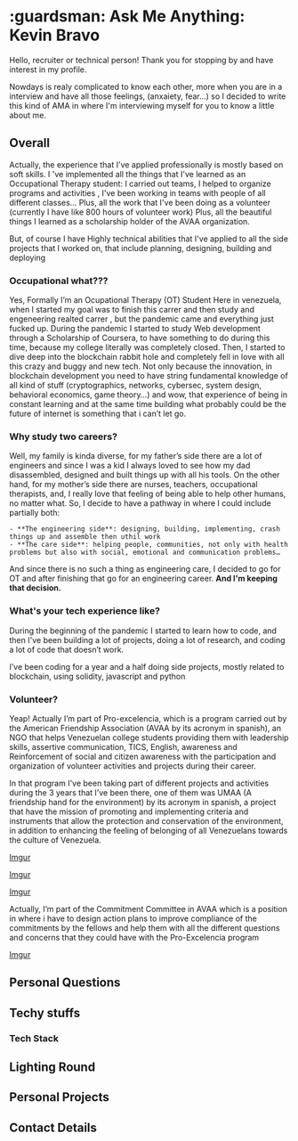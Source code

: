 <h1 align="left" id="mustafinho-title">:guardsman: Ask Me Anything: Kevin Bravo</h1>

Hello, recruiter or technical person! Thank you for stopping by and have interest in my profile.

Nowdays is realy complicated to know each other, more when you are in a interview and have all those feelings, (anxaiety, fear...) so I decided to write this kind of AMA in where I'm interviewing myself for you to know a little about me.

## Overall

Actually, the experience that I've applied professionally is mostly based on soft skills. I 've implemented all the things that I've learned as an Occupational Therapy student: I carried out teams, I helped to organize programs and activities , I've been working in teams with people of all different classes… Plus, all the work that I've been doing as a volunteer (currently I have like 800 hours of volunteer work)  Plus, all the beautiful things I learned as a scholarship holder of the AVAA organization.

But, of course I have Highly technical abilities that I've applied to all the side projects that I worked on, that include planning, designing, building and deploying

### Occupational what???

Yes, Formally I’m an Ocupational Therapy (OT) Student Here in venezuela, when I started my goal was to finish this carrer and then study and engeneering realted carrer , but the pandemic came and everything just fucked up. During the pandemic I started to study Web development through a Scholarship of Coursera, to have something to do during this time, because my college literally was completely closed. Then, I started to dive deep into the blockchain rabbit hole and completely fell in love with all this crazy and buggy and new tech. Not only because the innovation, in blockchain development you need  to have string fundamental knowledge of all kind of stuff (cryptographics, networks, cybersec, system design, behavioral economics, game theory…) and wow, that experience of being in constant learning and at the same time building what probably could be the future of internet is something that i can’t let go.

### Why study two careers?

Well, my family is kinda diverse, for my father’s side there are a lot of engineers and since  I was a kid I always loved to see how my dad disassembled, designed and built things up with all his tools. On the other hand, for my mother’s side there are nurses, teachers, occupational therapists, and, I really love that feeling of being able to help other humans, no matter what.  So, I decide to have a pathway in where I could include partially both:

	- **The engineering side**: designing, building, implementing, crash things up and assemble then uthil work
	- **The care side**: helping people, communities, not only with health problems but also with social, emotional and communication problems…
  
And since there is no such a thing as engineering care, I decided to go for OT and after finishing that go for an engineering career. **And I'm keeping that decision.**

### What's your tech experience like?

During the beginning of the pandemic I started to learn how to code, and then I've been building a lot of projects, doing a lot of research, and coding a lot of code that doesn’t work.

I’ve been coding for a year and a half doing side projects, mostly related to blockchain, using solidity, javascript and python

### Volunteer?

Yeap! Actually I’m part of  Pro-excelencia, which is a program carried out by the American Friendship Association (AVAA by its acronym in spanish), an NGO that helps  Venezuelan college students providing them with leadership skills, assertive communication, TICS, English, awareness and Reinforcement of social and citizen awareness with the participation and organization of volunteer activities and projects during their career.

In that program I've been taking part of different projects and activities during the 3 years that I’ve been there, one of them was UMAA (A friendship hand for the environment) by its acronym in spanish, a project that have the mission of promoting and implementing criteria and instruments that allow the protection and conservation of the environment, in addition to enhancing the feeling of belonging of all Venezuelans towards the culture of Venezuela.

[Imgur](https://imgur.com/utSVJI0)

[Imgur](https://imgur.com/3XiLfkb)

[Imgur](https://imgur.com/G7hO8Q0)

Actually, I’m part of the Commitment Committee in AVAA which is a position in where i have to design action plans to improve compliance of the commitments by the fellows and help them with all the different questions and concerns that they could have with the Pro-Excelencia program

[Imgur](https://imgur.com/AzOmzkB)

## Personal Questions

## Techy stuffs

### Tech Stack

## Lighting Round

## Personal Projects

## Contact Details
